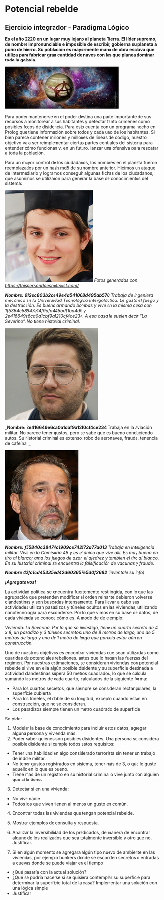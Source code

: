 # Potencial rebelde

## Ejercicio integrador - Paradigma Lógico

**Es el año 2220 en un lugar muy lejano al planeta Tierra. El líder supremo, de nombre impronunciable e imposible de escribir, gobierna su planeta a puño de hierro. Su población es mayormente mano de obra esclava que utiliza para fabricar gran cantidad de naves con las que planea dominar toda la galaxia.**

![](rebelde.png)

Para poder mantenerse en el poder destina una parte importante de sus recursos a monitorear a sus habitantes y detectar tanto crímenes como posibles focos de disidencia. Para esto cuenta con un programa hecho en Prolog que tiene información sobre todos y cada uno de los habitantes. Si bien parece contener millones y millones de líneas de código, nuestro objetivo va a ser reimplementar ciertas partes centrales del sistema para entender cómo funcionan y, en un futuro, lanzar una ofensiva para rescatar a toda la población.

Para un mayor control de los ciudadanos, los nombres en el planeta fueron reemplazados por un [hash md5](https://www.md5hashgenerator.com/) de su nombre anterior. Hicimos un ataque de intermediario y logramos conseguir algunas fichas de los ciudadanos, que asumimos se utilizaron para generar la base de conocimientos del sistema:
 
![](ciudadano1.png)
_Fotos generadas con https://thispersondoesnotexist.com/_

_**Nombre: 912ec803b2ce49e4a541068d495ab570**
Trabaja de ingeniera mecánica en la Universidad Tecnológica Intergaláctica. Le gusta el fuego y la destrucción. Es buena armando bombas y vive en la misma casa con 1f5364c58947e14f9afa445bdf1ba4d9 y 2e416649e6ca0a1cbf9a1210cf4ce234. A esa casa le suelen decir “La Severino”. No tiene historial criminal._

![](ciudadano2.png)

_**Nombre: 2e416649e6ca0a1cbf9a1210cf4ce234**
Trabaja en la aviación militar. No parece tener gustos, pero se sabe que es bueno conduciendo autos. Su historial criminal es extenso: robo de aeronaves, fraude, tenencia de cafeína. _

![](ciudadano3.png)

_**Nombre: f55840c38474c1909ce742172a77a013**
Trabaja en inteligencia militar. Vive en la Comisaría 48 y es el único que vive allí. Es muy bueno en tiro al blanco; ama los juegos de azar, el ajedrez y tambien el tiro al blanco. En su historial criminal se encuentra la falsificación de vacunas y fraude._

_**Nombre 42fc1cd45335ad42d603657e5d0f2682**
(inventale su info)_

_**¡Agregate vos!**_

La actividad política se encuentra fuertemente restringida, con lo que las agrupación que pretenden modificar el orden reinante debieron volverse clandestinas y son buscadas intensamente. Para llevar a cabo sus actividades utilizan pasadizos y túneles ocultos en las viviendas, utilizando nanotecnología para esconderse.
Por lo que vimos en su base de datos, de cada vivienda se conoce cómo es. A modo de de ejemplo:

*Vivienda: La Severino. Por lo que se investigó, tiene un cuarto secreto de 4 x 8, un pasadizo y 3 túneles secretos: uno de 8 metros de largo, uno de 5 metros de largo y uno de 1 metro de largo que parecía estar aún en construcción.*

Uno de nuestros objetivos es encontrar viviendas que sean utilizadas como guaridas de potenciales rebeliones, antes que lo hagan las fuerzas del régimen. Por nuestras estimaciones, se consideran viviendas con potencial rebelde si vive en ella algún posible disidente y su superficie destinada a actividad clandestinas supera 50 metros cuadrados, lo que se calcula sumando los metros de cada cuarto, calculados de la siguiente forma:
* Para los cuartos secretos, que siempre se consideran rectangulares, la superficie cubierta
* Para los túneles, el doble de su longitud, excepto cuando están en construcción, que no se consideran.
* Los pasadizos siempre tienen un metro cuadrado de superficie

Se pide:
1. Modelar la base de conocimiento para incluir estos datos, agregar alguna persona y vivienda más.
2. Poder saber quiénes son posibles disidentes. Una persona se considera posible disidente si cumple todos estos requisitos:
  * Tener una habilidad en algo considerado terrorista sin tener un trabajo de índole militar.
  * No tener gustos registrados en sistema, tener más de 3, o que le guste aquello en lo que es bueno.
  * Tiene más de un registro en su historial criminal o vive junto con alguien que sí lo tiene.
  
3. Detectar si en una vivienda: 

  * No vive nadie 
  * Todos los que viven tienen al menos un gusto en común.
  
4. Encontrar todas las viviendas que tengan potencial rebelde. 

5. Mostrar ejemplos de consulta y respuesta.

6. Analizar la inversibilidad de los predicados, de manera de encontrar alguno de los realizados que sea totalmente inversible y otro que no. Justificar. 

7. Si en algún momento se agregara algún tipo nuevo de ambiente en las viviendas, por ejemplo bunkers donde se esconden secretos o entradas a cuevas donde se puede viajar en el tiempo 
  * ¿Qué pasaría con la actual solución? 
  * ¿Qué se podría hacerse si se quisiera contemplar su superficie para determinar la superficie total de la casa? Implementar una solución con una lógica simple
  * Justificar
